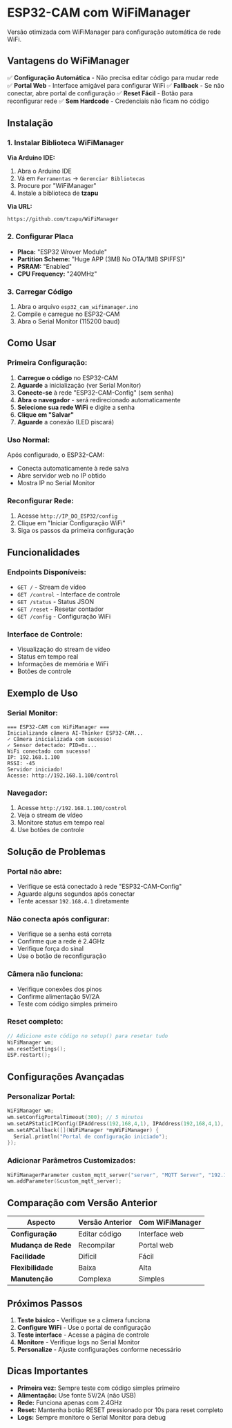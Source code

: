 # ESP32-CAM com WiFiManager

Versão otimizada com WiFiManager para configuração automática de rede WiFi.

## Vantagens do WiFiManager

✅ **Configuração Automática** - Não precisa editar código para mudar rede
✅ **Portal Web** - Interface amigável para configurar WiFi
✅ **Fallback** - Se não conectar, abre portal de configuração
✅ **Reset Fácil** - Botão para reconfigurar rede
✅ **Sem Hardcode** - Credenciais não ficam no código

## Instalação

### **1. Instalar Biblioteca WiFiManager**

**Via Arduino IDE:**
1. Abra o Arduino IDE
2. Vá em `Ferramentas` → `Gerenciar Bibliotecas`
3. Procure por "WiFiManager"
4. Instale a biblioteca de **tzapu**

**Via URL:**
```
https://github.com/tzapu/WiFiManager
```

### **2. Configurar Placa**
- **Placa:** "ESP32 Wrover Module"
- **Partition Scheme:** "Huge APP (3MB No OTA/1MB SPIFFS)"
- **PSRAM:** "Enabled"
- **CPU Frequency:** "240MHz"

### **3. Carregar Código**
1. Abra o arquivo `esp32_cam_wifimanager.ino`
2. Compile e carregue no ESP32-CAM
3. Abra o Serial Monitor (115200 baud)

## Como Usar

### **Primeira Configuração:**

1. **Carregue o código** no ESP32-CAM
2. **Aguarde** a inicialização (ver Serial Monitor)
3. **Conecte-se** à rede "ESP32-CAM-Config" (sem senha)
4. **Abra o navegador** - será redirecionado automaticamente
5. **Selecione sua rede WiFi** e digite a senha
6. **Clique em "Salvar"**
7. **Aguarde** a conexão (LED piscará)

### **Uso Normal:**

Após configurado, o ESP32-CAM:
- Conecta automaticamente à rede salva
- Abre servidor web no IP obtido
- Mostra IP no Serial Monitor

### **Reconfigurar Rede:**

1. Acesse `http://IP_DO_ESP32/config`
2. Clique em "Iniciar Configuração WiFi"
3. Siga os passos da primeira configuração

## Funcionalidades

### **Endpoints Disponíveis:**
- `GET /` - Stream de vídeo
- `GET /control` - Interface de controle
- `GET /status` - Status JSON
- `GET /reset` - Resetar contador
- `GET /config` - Configuração WiFi

### **Interface de Controle:**
- Visualização do stream de vídeo
- Status em tempo real
- Informações de memória e WiFi
- Botões de controle

## Exemplo de Uso

### **Serial Monitor:**
```
=== ESP32-CAM com WiFiManager ===
Inicializando câmera AI-Thinker ESP32-CAM...
✓ Câmera inicializada com sucesso!
✓ Sensor detectado: PID=0x...
WiFi conectado com sucesso!
IP: 192.168.1.100
RSSI: -45
Servidor iniciado!
Acesse: http://192.168.1.100/control
```

### **Navegador:**
1. Acesse `http://192.168.1.100/control`
2. Veja o stream de vídeo
3. Monitore status em tempo real
4. Use botões de controle

## Solução de Problemas

### **Portal não abre:**
- Verifique se está conectado à rede "ESP32-CAM-Config"
- Aguarde alguns segundos após conectar
- Tente acessar `192.168.4.1` diretamente

### **Não conecta após configurar:**
- Verifique se a senha está correta
- Confirme que a rede é 2.4GHz
- Verifique força do sinal
- Use o botão de reconfiguração

### **Câmera não funciona:**
- Verifique conexões dos pinos
- Confirme alimentação 5V/2A
- Teste com código simples primeiro

### **Reset completo:**
```cpp
// Adicione este código no setup() para resetar tudo
WiFiManager wm;
wm.resetSettings();
ESP.restart();
```

## Configurações Avançadas

### **Personalizar Portal:**
```cpp
WiFiManager wm;
wm.setConfigPortalTimeout(300); // 5 minutos
wm.setAPStaticIPConfig(IPAddress(192,168,4,1), IPAddress(192,168,4,1), IPAddress(255,255,255,0));
wm.setAPCallback([](WiFiManager *myWiFiManager) {
  Serial.println("Portal de configuração iniciado");
});
```

### **Adicionar Parâmetros Customizados:**
```cpp
WiFiManagerParameter custom_mqtt_server("server", "MQTT Server", "192.168.1.1", 40);
wm.addParameter(&custom_mqtt_server);
```

## Comparação com Versão Anterior

| Aspecto | Versão Anterior | Com WiFiManager |
|---------|----------------|-----------------|
| **Configuração** | Editar código | Interface web |
| **Mudança de Rede** | Recompilar | Portal web |
| **Facilidade** | Difícil | Fácil |
| **Flexibilidade** | Baixa | Alta |
| **Manutenção** | Complexa | Simples |

## Próximos Passos

1. **Teste básico** - Verifique se a câmera funciona
2. **Configure WiFi** - Use o portal de configuração
3. **Teste interface** - Acesse a página de controle
4. **Monitore** - Verifique logs no Serial Monitor
5. **Personalize** - Ajuste configurações conforme necessário

## Dicas Importantes

- **Primeira vez:** Sempre teste com código simples primeiro
- **Alimentação:** Use fonte 5V/2A (não USB)
- **Rede:** Funciona apenas com 2.4GHz
- **Reset:** Mantenha botão RESET pressionado por 10s para reset completo
- **Logs:** Sempre monitore o Serial Monitor para debug
